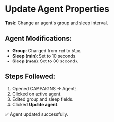 # Update Agent Properties

**Task**: Change an agent's group and sleep interval.

## Agent Modifications:
- **Group**: Changed from `red` to `blue`.
- **Sleep (min)**: Set to 10 seconds.
- **Sleep (max)**: Set to 30 seconds.

## Steps Followed:
1. Opened CAMPAIGNS → Agents.
2. Clicked on active agent.
3. Edited group and sleep fields.
4. Clicked **Update agent**.

✅ Agent updated successfully.
